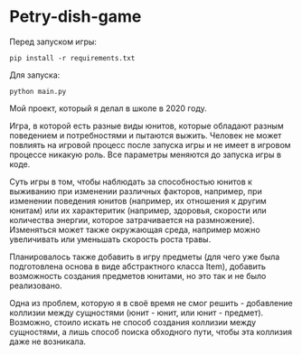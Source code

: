 # Petry-dish-game

Перед запуском игры:

    pip install -r requirements.txt
    
Для запуска:

    python main.py

Мой проект, который я делал в школе в 2020 году.

Игра, в которой есть разные виды юнитов, которые обладают разным поведением и потребностями и пытаются выжить. Человек не может повлиять на игровой процесс после запуска игры и не имеет в игровом процессе никакую роль. Все параметры меняются до запуска игры в коде.

Суть игры в том, чтобы наблюдать за способностью юнитов к выживанию при изменении различных факторов, например, при изменении поведения юнитов (например, их отношения к другим юнитам) или их характеритик (например, здоровья, скорости или количества энергии, которое затрачивается на размножение). Изменяться может также окружающая среда, например можно увеличивать или уменьшать скорость роста травы.

Планировалось также добавить в игру предметы (для чего уже была подготовлена основа в виде абстрактного класса Item), добавить возможность создания предметов юнитами, но это так и не было реализовано. 

Одна из проблем, которую я в своё время не смог решить - добавление коллизии между сущностями (юнит - юнит, или юнит - предмет). Возможно, стоило искать не способ создания коллизии между сущностями, а лишь способ поиска обходного пути, чтобы эта коллизия даже не возникала. 
